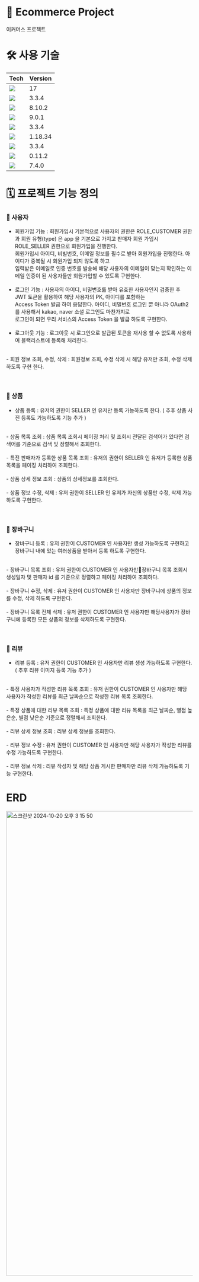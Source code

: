 # 🛒 Ecommerce Project
이커머스 프로젝트 

# 🛠️ 사용 기술
<table>
  <thead>
    <th>Tech</th>
    <th>Version</th>
  </thead>
  <tbody>
    <tr>
      <td><img src="https://img.shields.io/badge/java-007396?style=for-the-badge&logo=OpenJDK&logoColor=white"></td>
      <td>17</td>
    </tr>
    <tr>
      <td><img src="https://img.shields.io/badge/springboot-6DB33F?style=for-the-badge&logo=springboot&logoColor=white"></td>
      <td>3.3.4</td>
    </tr>
    <tr>
      <td><img src="https://img.shields.io/badge/gradle-02303A?style=for-the-badge&logo=gradle&logoColor=white"></td>
      <td>8.10.2</td>
    </tr>
    <tr>
      <td><img src="https://img.shields.io/badge/mysql-4479A1?style=for-the-badge&logo=mysql&logoColor=white"></td>
      <td>9.0.1</td>
    </tr>
    <tr>
      <td><img src="https://img.shields.io/badge/spring data jpa-6DB33F?style=for-the-badge&logo=spring data jpa&logoColor=white"></td>
      <td>3.3.4</td>
    </tr> 
    </tr>
      <tr>
      <td><img src="https://img.shields.io/badge/lombok-6DB33F?style=for-the-badge&logo=lombok&logoColor=white"></td>
      <td>1.18.34</td>
    </tr>
    <tr>
      <td><img src="https://img.shields.io/badge/springsecurity-6DB33F?style=for-the-badge&logo=springsecurity&logoColor=white"></td>
      <td>3.3.4</td>
    </tr>  
    <tr>
      <td><img src="https://img.shields.io/badge/jjwt-E34F26?style=for-the-badge&logo=jjwt&logoColor=white"></td>
      <td>0.11.2</td>
    </tr>
    <tr>
      <td><img src="https://img.shields.io/badge/redis-FF4438?style=for-the-badge&logo=redis&logoColor=white"></td>
      <td>7.4.0</td>
  </tbody>
</table>


# 🗓️ 프로젝트 기능 정의
### 📌 사용자

  - 회원가입 기능 : 회원가입시 기본적으로 사용자의 권한은 ROLE_CUSTOMER 권한과 회원 유형(type) 은 app 을 기본으로 가지고 판매자 회원 가입시 ROLE_SELLER 권한으로 회원가입을 진행한다. <br>
                회원가입시 아이디, 비빌번호, 이메일 정보를 필수로 받아 회원가입을 진행한다. 아이디가 중복될 시 회원가입 되지 않도록 하고 <br>
                입력받은 이메일로 인증 번호를 발송해 해당 사용자의 이메일이 맞는지 확인하는 이메일 인증이 된 사용자들만 회원가입할 수 있도록 구현한다. <br>
     <br>
  - 로그인 기능 : 사용자의 아이디, 비밀번호륿 받아 유효한 사용자인지 검중한 후 JWT 토큰을 활용하여 해당 사용자의 PK, 아이디를 포함하는 <br>
               Access Token 발급 하여 응답한다. 아이디, 비밀번호 로그인 뿐 아니라 OAuth2 를 사용해서 kakao, naver 소셜 로그인도 마찬가지로 <br>
               로그인이 되면 우리 서비스의 Access Token 을 발급 하도록 구현한다. <br>
     <br>
  - 로그아웃 기능 : 로그아웃 시 로그인으로 발급된 토큰을 재사용 할 수 없도록 사용하여 블랙리스트에 등록해 처리한다. <br>
 <br>
  - 회원 정보 조회, 수정, 삭제 : 회원정보 조회, 수정 삭제 시 해당 유저만 조회, 수정 삭제 하도록 구현 한다. <br>
 <br>
 <br>
 
### 📌 상품

  - 상품 등록 : 유저의 권한이 SELLER 인 유저만 등록 가능하도록 한다. ( 추후 상품 사진 등록도 가능하도록 기능 추가 ) <br>
 <br>
  - 상품 목록 조회 : 상품 목록 조회시 페이징 처리 및 조회시 전달된 검색어가 있다면 검색어를 기준으로 검색 및 정렬해서 조회한다. <br>
 <br>
  - 특전 판매자가 등록한 상품 목록 조회 : 유저의 권한이 SELLER 인 유저가 등록한 상품목록을 페이징 처리하여 조회한다. <br>
 <br>
  - 상품 상세 정보 조회 : 상품의 상세정보를 조회한다. <br>
 <br>
  - 상품 정보 수정, 삭제 : 유저 권한이 SELLER 인 유저가 자신의 상품만 수정, 삭제 가능하도록 구현한다. <br>
 <br>
<br>

### 📌 장바구니

  - 장바구니 등록 : 유저 권한이 CUSTOMER 인 사용자만 생성 가능하도록 구현하고 장바구니 내에 있는 여러상품을 받아서 등록 하도록 구현한다. <br>
 <br>
  - 장바구니 목록 조회 : 유저 권한이 CUSTOMER 인 사용자만장바구니 목록 조회시 생성일자 및 판매자 id 를 기준으로 정렬하고 페이징 처리하여 조회하다. <br>
 <br>
  - 장바구니 수정, 삭제 : 유저 권한이 CUSTOMER 인 사용자만 장바구니에 상품의 정보를 수정, 삭제 하도록 구현한다. <br>
 <br>
  - 장바구니 목록 전체 삭제 : 유저 권한이 CUSTOMER 인 사용자만 해당사용자가 장바구니에 등록한 모든 상품의 정보를 삭제하도록 구현한다. <br>
 <br>
<br>

### 📌 리뷰

  - 리뷰 등록 : 유저 권한이 CUSTOMER 인 사용자만 리뷰 생성 가능하도록 구현한다. ( 추후 리뷰 이미지 등록 기능 추가 ) <br>
 <br>
  - 특정 사용자가 작성한 리뷰 목록 조회 : 유저 권한이 CUSTOMER 인 사용자만 해당 사용자가 작성한 리뷰를 최근 날짜순으로 작성한 리뷰 목록 조회한다. <br>
 <br>
  - 특정 상품에 대한 리뷰 목록 조회 : 특정 상품에 대한 리뷰 목록을 최근 날짜순, 별점 높은순, 별점 낮은순 기준으로 정렬해서 조회한다. <br>
 <br>
  - 리뷰 상세 정보 조회 : 리뷰 상세 정보를 조회한다. <br>
 <br>
  - 리뷰 정보 수정 : 유저 권한이 CUSTOMER 인 사용자만 해당 사용자가 작성한 리뷰를 수정 가능하도록 구현한다. <br>
 <br>
  - 리뷰 정보 삭제 : 리뷰 작성자 및 해당 상품 게시한 판매자만 리뷰 삭제 가능하도록 기능 구현한다. <br>

# ERD
<img width="1254" alt="스크린샷 2024-10-20 오후 3 15 50" src="https://github.com/member-attachments/assets/778fe17e-7d5f-4ebd-8d8e-bd278dc10cee">

